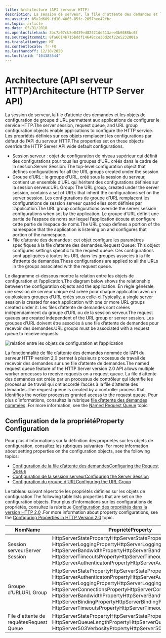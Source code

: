 ```yaml
---
title: Architecture (API serveur HTTP)
description: La session de serveur, la file d’attente des demandes et les objets de configuration de groupe d’URL permettent aux applications de configurer le service HTTP.
ms.assetid: 05a2d689-fd10-4065-85fc-2057bee42fbc
ms.topic: article
ms.date: 05/31/2018
ms.openlocfilehash: 3bc7a07cb5e0439ed82421dd413aee3b6688bc0f
ms.sourcegitcommit: 8fa6614b715bddf14648cce36d2df22e5232801a
ms.translationtype: MT
ms.contentlocale: fr-FR
ms.lasthandoff: 12/10/2020
ms.locfileid: "104383644"
---
```

# <a name="architecture-http-server-api"></a><span data-ttu-id="ffa0f-103">Architecture (API serveur HTTP)</span><span class="sxs-lookup"><span data-stu-id="ffa0f-103">Architecture (HTTP Server API)</span></span>

<span data-ttu-id="ffa0f-104">La session de serveur, la file d’attente des demandes et les objets de configuration de groupe d’URL permettent aux applications de configurer le service HTTP.</span><span class="sxs-lookup"><span data-stu-id="ffa0f-104">The server session, request queue, and URL group configuration objects enable applications to configure the HTTP service.</span></span> <span data-ttu-id="ffa0f-105">Les propriétés définies sur ces objets remplacent les configurations par défaut de l’API du serveur HTTP.</span><span class="sxs-lookup"><span data-stu-id="ffa0f-105">The properties set on these objects override the HTTP Server API wide default configurations.</span></span>

-   <span data-ttu-id="ffa0f-106">Session serveur : objet de configuration de niveau supérieur qui définit des configurations pour tous les groupes d’URL créés dans le cadre de la session.</span><span class="sxs-lookup"><span data-stu-id="ffa0f-106">Server Session: The top-level configuration object that defines configurations for all the URL groups created under the session.</span></span>
-   <span data-ttu-id="ffa0f-107">Groupe d’URL : le groupe d’URL, créé sous la session du serveur, contient un ensemble d’URL qui héritent des configurations définies sur la session serveur.</span><span class="sxs-lookup"><span data-stu-id="ffa0f-107">URL Group: The URL group, created under the server session, contains a set of URLs that inherit the configurations set on the server session.</span></span> <span data-ttu-id="ffa0f-108">Les configurations de groupe d’URL remplacent les configurations de session serveur quand elles sont définies par l’application.</span><span class="sxs-lookup"><span data-stu-id="ffa0f-108">The URL group configurations override the server session configurations when set by the application.</span></span> <span data-ttu-id="ffa0f-109">Le groupe d’URL définit une partie de l’espace de noms sur lequel l’application écoute et configure cette partie de l’espace de noms.</span><span class="sxs-lookup"><span data-stu-id="ffa0f-109">The URL group defines a portion of the namespace that the application is listening on and configures that portion of the namespace.</span></span>
-   <span data-ttu-id="ffa0f-110">File d’attente des demandes : cet objet configure les paramètres spécifiques à la file d’attente des demandes.</span><span class="sxs-lookup"><span data-stu-id="ffa0f-110">Request Queue: This object configures settings specific to the request queue.</span></span> <span data-ttu-id="ffa0f-111">Ces configurations sont appliquées à toutes les URL dans les groupes associés à la file d’attente de demandes.</span><span class="sxs-lookup"><span data-stu-id="ffa0f-111">These configurations are applied to all the URLs in the groups associated with the request queue.</span></span>

<span data-ttu-id="ffa0f-112">Le diagramme ci-dessous montre la relation entre les objets de configuration et l’application.</span><span class="sxs-lookup"><span data-stu-id="ffa0f-112">The diagram below shows the relationship between the configuration objects and the application.</span></span> <span data-ttu-id="ffa0f-113">En règle générale, une session de serveur unique est créée pour chaque application avec un ou plusieurs groupes d’URL créés sous celle-ci.</span><span class="sxs-lookup"><span data-stu-id="ffa0f-113">Typically, a single server session is created for each application with one or more URL groups created under it.</span></span> <span data-ttu-id="ffa0f-114">Les files d’attente de demandes sont créées indépendamment du groupe d’URL ou de la session serveur.</span><span class="sxs-lookup"><span data-stu-id="ffa0f-114">The request queues are created independent of the URL group or server session.</span></span> <span data-ttu-id="ffa0f-115">Les groupes d’URL doivent être associés à une file d’attente de demandes pour recevoir des demandes.</span><span class="sxs-lookup"><span data-stu-id="ffa0f-115">URL groups must be associated with a request queue to receive requests.</span></span>

![relation entre les objets de configuration et l’application](images/architecture.png)

<span data-ttu-id="ffa0f-117">La fonctionnalité de file d’attente des demandes nommée de l’API du serveur HTTP version 2,0 permet à plusieurs processus de travail de recevoir des demandes sur une file d’attente de demandes.</span><span class="sxs-lookup"><span data-stu-id="ffa0f-117">The named request queue feature of the HTTP Server version 2.0 API allows multiple worker processes to receive requests on a request queue.</span></span> <span data-ttu-id="ffa0f-118">La file d’attente des demandes est créée par un processus de contrôleur qui identifie les processus de travail qui ont accordé l’accès à la file d’attente des demandes.</span><span class="sxs-lookup"><span data-stu-id="ffa0f-118">The request queue is created by a controller process that identifies the worker processes granted access to the request queue.</span></span> <span data-ttu-id="ffa0f-119">Pour plus d’informations, consultez la rubrique [file d’attente des demandes nommées](named-request-queue.md) .</span><span class="sxs-lookup"><span data-stu-id="ffa0f-119">For more information, see the [Named Request Queue](named-request-queue.md) topic</span></span>

## <a name="property-configuration"></a><span data-ttu-id="ffa0f-120">Configuration de la propriété</span><span class="sxs-lookup"><span data-stu-id="ffa0f-120">Property Configuration</span></span>

<span data-ttu-id="ffa0f-121">Pour plus d’informations sur la définition des propriétés sur les objets de configuration, consultez les rubriques suivantes :</span><span class="sxs-lookup"><span data-stu-id="ffa0f-121">For more information about setting properties on the configuration objects, see the following topics:</span></span>

-   [<span data-ttu-id="ffa0f-122">Configuration de la file d’attente des demandes</span><span class="sxs-lookup"><span data-stu-id="ffa0f-122">Configuring the Request Queue</span></span>](configuring-the-request-queue.md)
-   [<span data-ttu-id="ffa0f-123">Configuration de la session serveur</span><span class="sxs-lookup"><span data-stu-id="ffa0f-123">Configuring the Server Session</span></span>](configuring-the-server-session.md)
-   [<span data-ttu-id="ffa0f-124">Configuration du groupe d’URL</span><span class="sxs-lookup"><span data-stu-id="ffa0f-124">Configuring the URL Group</span></span>](configuring-the-url-group.md)

<span data-ttu-id="ffa0f-125">Le tableau suivant répertorie les propriétés définies sur les objets de configuration.</span><span class="sxs-lookup"><span data-stu-id="ffa0f-125">The following table lists properties that are set on the configuration objects.</span></span> <span data-ttu-id="ffa0f-126">Pour plus d’informations sur les configurations de propriétés, consultez la rubrique [Configuration des propriétés dans la version HTTP 2,0](configuring-properties-in-http-version-2-0.md) .</span><span class="sxs-lookup"><span data-stu-id="ffa0f-126">For more information about property configurations, see the [Configuring Properties in HTTP Version 2.0](configuring-properties-in-http-version-2-0.md) topic.</span></span>



| <span data-ttu-id="ffa0f-127">Nom</span><span class="sxs-lookup"><span data-stu-id="ffa0f-127">Name</span></span>           | <span data-ttu-id="ffa0f-128">Propriété</span><span class="sxs-lookup"><span data-stu-id="ffa0f-128">Property</span></span>                                                                                                                                                                                                                                                                      |
|----------------|-------------------------------------------------------------------------------------------------------------------------------------------------------------------------------------------------------------------------------------------------------------------------------|
| <span data-ttu-id="ffa0f-129">Session serveur</span><span class="sxs-lookup"><span data-stu-id="ffa0f-129">Server Session</span></span> | <span data-ttu-id="ffa0f-130">HttpServerStateProperty</span><span class="sxs-lookup"><span data-stu-id="ffa0f-130">HttpServerStateProperty</span></span><br/> <span data-ttu-id="ffa0f-131">HttpServerLoggingProperty</span><span class="sxs-lookup"><span data-stu-id="ffa0f-131">HttpServerLoggingProperty</span></span><br/> <span data-ttu-id="ffa0f-132">HttpServerBandwidthProperty</span><span class="sxs-lookup"><span data-stu-id="ffa0f-132">HttpServerBandwidthProperty</span></span><br/> <span data-ttu-id="ffa0f-133">HttpServerTimeoutsProperty</span><span class="sxs-lookup"><span data-stu-id="ffa0f-133">HttpServerTimeoutsProperty</span></span><br/> <span data-ttu-id="ffa0f-134">HttpServerAuthenticatonProperty</span><span class="sxs-lookup"><span data-stu-id="ffa0f-134">HttpServerAuthenticatonProperty</span></span><br/>                                                                               |
| <span data-ttu-id="ffa0f-135">Groupe d’URL</span><span class="sxs-lookup"><span data-stu-id="ffa0f-135">URL Group</span></span>      | <span data-ttu-id="ffa0f-136">HttpServerStateProperty</span><span class="sxs-lookup"><span data-stu-id="ffa0f-136">HttpServerStateProperty</span></span><br/> <span data-ttu-id="ffa0f-137">HttpServerAuthenticatonProperty</span><span class="sxs-lookup"><span data-stu-id="ffa0f-137">HttpServerAuthenticatonProperty</span></span><br/> <span data-ttu-id="ffa0f-138">HttpServerLoggingProperty</span><span class="sxs-lookup"><span data-stu-id="ffa0f-138">HttpServerLoggingProperty</span></span><br/> <span data-ttu-id="ffa0f-139">HttpServerConnectionsProperty</span><span class="sxs-lookup"><span data-stu-id="ffa0f-139">HttpServerConnectionsProperty</span></span><br/> <span data-ttu-id="ffa0f-140">HttpServerBandwidthProperty</span><span class="sxs-lookup"><span data-stu-id="ffa0f-140">HttpServerBandwidthProperty</span></span><br/> <span data-ttu-id="ffa0f-141">HttpServerBindingProperty</span><span class="sxs-lookup"><span data-stu-id="ffa0f-141">HttpServerBindingProperty</span></span><br/> <span data-ttu-id="ffa0f-142">HttpServerTimeoutsProperty</span><span class="sxs-lookup"><span data-stu-id="ffa0f-142">HttpServerTimeoutsProperty</span></span><br/> |
| <span data-ttu-id="ffa0f-143">File d'attente de requêtes</span><span class="sxs-lookup"><span data-stu-id="ffa0f-143">Request Queue</span></span>  | <span data-ttu-id="ffa0f-144">HttpServerStateProperty</span><span class="sxs-lookup"><span data-stu-id="ffa0f-144">HttpServerStateProperty</span></span><br/> <span data-ttu-id="ffa0f-145">HttpServerQueueLengthProperty</span><span class="sxs-lookup"><span data-stu-id="ffa0f-145">HttpServerQueueLengthProperty</span></span><br/> <span data-ttu-id="ffa0f-146">HttpServer503VerbosityProperty</span><span class="sxs-lookup"><span data-stu-id="ffa0f-146">HttpServer503VerbosityProperty</span></span><br/>                                                                                                                                                         |



 

 

 





